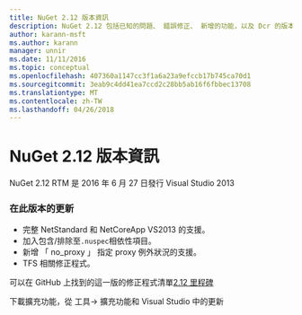 ```yaml
---
title: NuGet 2.12 版本資訊
description: NuGet 2.12 包括已知的問題、 錯誤修正、 新增的功能，以及 Dcr 的版本資訊。
author: karann-msft
ms.author: karann
manager: unnir
ms.date: 11/11/2016
ms.topic: conceptual
ms.openlocfilehash: 407360a1147cc3f1a6a23a9efccb17b745ca70d1
ms.sourcegitcommit: 3eab9c4dd41ea7ccd2c28bb5ab16f6fbbec13708
ms.translationtype: MT
ms.contentlocale: zh-TW
ms.lasthandoff: 04/26/2018
---
```

# <a name="nuget-212-release-notes"></a>NuGet 2.12 版本資訊

NuGet 2.12 RTM 是 2016 年 6 月 27 日發行 Visual Studio 2013

### <a name="updates-in-this-release"></a>在此版本的更新

* 完整 NetStandard 和 NetCoreApp VS2013 的支援。
* 加入包含/排除至`.nuspec`相依性項目。
* 新增 「 no_proxy 」 指定 proxy 例外狀況的支援。
* TFS 相關修正程式。

可以在 GitHub 上找到的這一版的修正程式清單[2.12 里程碑](https://github.com/NuGet/Home/issues?q=milestone%3A2.12+is%3Aclosed)

下載擴充功能，從 工具-> 擴充功能和 Visual Studio 中的更新
